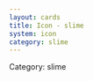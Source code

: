 ```yaml
---
layout: cards
title: Icon - slime
system: icon
category: slime
---
```

<div class="alert alert-secondary mb-4"><span class="i18n innerHTML-category">Category: </span><span class="i18n innerHTML-cat-slime">slime</span></div>

